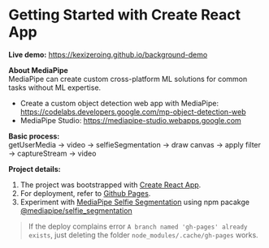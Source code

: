 # Getting Started with Create React App

**Live demo:** https://kexizeroing.github.io/background-demo

**About MediaPipe**  
MediaPipe can create custom cross-platform ML solutions for common tasks without ML expertise.

- Create a custom object detection web app with MediaPipe: https://codelabs.developers.google.com/mp-object-detection-web
- MediaPipe Studio: https://mediapipe-studio.webapps.google.com

**Basic process:**  
getUserMedia -> video -> selfieSegmentation -> draw canvas -> apply filter -> captureStream -> video

**Project details:**  
1. The project was bootstrapped with [Create React App](https://github.com/facebook/create-react-app).
2. For deployment, refer to [Github Pages](https://create-react-app.dev/docs/deployment/#github-pages).
3. Experiment with [MediaPipe Selfie Segmentation](https://google.github.io/mediapipe/solutions/selfie_segmentation.html) using npm pacakge [@mediapipe/selfie_segmentation](https://www.npmjs.com/package/@mediapipe/selfie_segmentation)

> If the deploy complains error `A branch named 'gh-pages' already exists`, just deleting the folder `node_modules/.cache/gh-pages` works.
